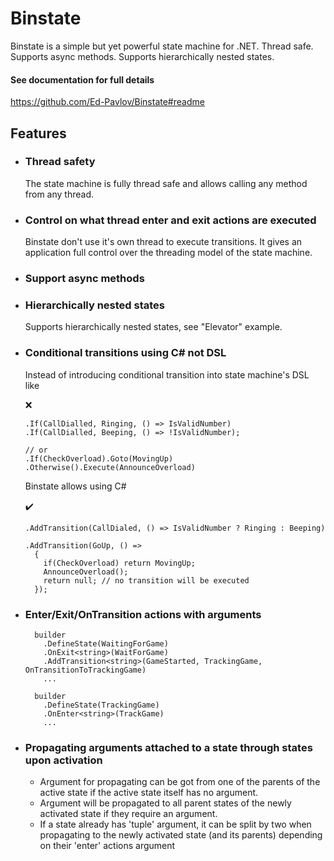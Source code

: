 # Binstate

Binstate is a simple but yet powerful state machine for .NET. Thread safe. Supports async methods. Supports hierarchically nested states.

#### See documentation for full details
https://github.com/Ed-Pavlov/Binstate#readme

## Features

* ### Thread safety
  The state machine is fully thread safe and allows calling any method from any thread.

* ### Control on what thread enter and exit actions are executed

  Binstate don't use it's own thread to execute transitions. It gives an application full control over the threading model of the state machine.

* ### Support async methods

* ### Hierarchically nested states
  Supports hierarchically nested states, see "Elevator" example.

* ### Conditional transitions using C# not DSL

  Instead of introducing conditional transition into state machine's DSL like

  ❌

      .If(CallDialled, Ringing, () => IsValidNumber)
      .If(CallDialled, Beeping, () => !IsValidNumber);

      // or
      .If(CheckOverload).Goto(MovingUp)
      .Otherwise().Execute(AnnounceOverload)

  Binstate allows using C#

  ✔️

      .AddTransition(CallDialed, () => IsValidNumber ? Ringing : Beeping)

      .AddTransition(GoUp, () =>
        {
          if(CheckOverload) return MovingUp;
          AnnounceOverload();
          return null; // no transition will be executed
        });

* ### Enter/Exit/OnTransition actions with arguments

        builder
          .DefineState(WaitingForGame)
          .OnExit<string>(WaitForGame)
          .AddTransition<string>(GameStarted, TrackingGame, OnTransitionToTrackingGame)
          ...

        builder
          .DefineState(TrackingGame)
          .OnEnter<string>(TrackGame)
          ...

* ### Propagating arguments attached to a state through states upon activation
  * Argument for propagating can be got from one of the parents of the active state if the active state itself has no argument.
  * Argument will be propagated to all parent states of the newly activated state if they require an argument.
  * If a state already has 'tuple' argument, it can be split by two when propagating to the newly activated state (and its parents) depending on their 'enter' actions argument